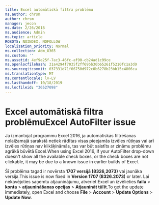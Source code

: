 ```yaml
---
title: Excel automātiskā filtra problēmu
ms.author: chrsm
author: chrsm
manager: jecon
ms.date: 2/26/2018
ms.audience: Admin
ms.topic: article
ROBOTS: NOINDEX, NOFOLLOW
localization_priority: Normal
ms.collection: Adm_O365
ms.custom: ''
ms.assetid: 4ef9e25f-7ac3-46fc-af90-cb24ad1c99ce
ms.openlocfilehash: 31a4294f7035f2ff69bb30b65261f5210fc1a3d0
ms.sourcegitcommit: 037331d71f06750d972c0b6278b23bb15c4806ca
ms.translationtype: MT
ms.contentlocale: lv-LV
ms.lasthandoff: 10/18/2019
ms.locfileid: "36527098"
---
```

# <a name="excel-autofilter-issue"></a><span data-ttu-id="20675-102">Excel automātiskā filtra problēmu</span><span class="sxs-lookup"><span data-stu-id="20675-102">Excel AutoFilter issue</span></span>

<span data-ttu-id="20675-103">Ja izmantojat programmu Excel 2016, ja automātiskās filtrēšanas nolaižamajā sarakstā netiek rādītas visas pieejamās izvēles rūtiņas vai arī izvēles rūtiņas nav klikšķināmās, tas var būt saistīts ar zināmu problēmu agrākā būvētā Excel.</span><span class="sxs-lookup"><span data-stu-id="20675-103">When using Excel 2016, if your AutoFilter drop-down doesn't show all the available check boxes, or the check boxes are not clickable, it may be due to a known issue in earlier builds of Excel.</span></span> 
  
<span data-ttu-id="20675-104">Šī problēma tagad ir novērsta **1707 versijā (8326,2073)** vai jaunāka versija.</span><span class="sxs-lookup"><span data-stu-id="20675-104">This issue is now fixed in **Version 1707 (8326.2073)** or later.</span></span> <span data-ttu-id="20675-105">Lai nekavējoties saņemtu atjauninājumu, atveriet Excel un izvēlieties **failu** \> **konta** \> **atjaunināšanas opcijas** \> **Atjaunināt tūlīt**.</span><span class="sxs-lookup"><span data-stu-id="20675-105">To get the update immediately, open Excel and choose **File** \> **Account** \> **Update Options** \> **Update Now**.</span></span>
  

